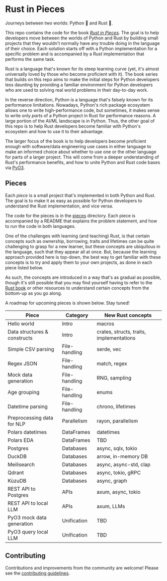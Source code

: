 # Rust in Pieces

Journeys between two worlds: Python 🐍 and Rust 🦀.

This repo contains the code for the book _[Rust in Pieces](https://rustinpieces.dev)_. The goal is to help developers move between the worlds of Python and Rust by building small projects that they wouldn't normally have any trouble doing in the language of their choice. Each solution starts off with a Python implementation for a specific problem and is accompanied by a Rust implementation that performs the same task.

Rust is a language that's known for its steep learning curve (yet, it's almost universally loved by those who become proficient with it). The book series that builds on this repo aims to make the initial steps for Python developers less daunting by providing a familiar environment for Python developers who are used to solving real world problems in their day-to-day work.

In the reverse direction, Python is a language that's falsely known for its performance limitations. Nowadays, Python's rich package ecosystem allows one to write high-performance code, but sometimes, it makes sense to write only _parts_ of a Python project in Rust for performance reasons. A large portion of the AI/ML landscape is in Python. Thus, the other goal of this repo is to help Rust developers become familiar with Python's ecosystem and how to use it to their advantage.

The larger focus of the book is to help developers become proficient enough with software/data engineering use cases in either language to make an informed choice about whether to use one or the other language for parts of a larger project. This will come from a deeper understanding of Rust's performance benefits, and how to unite Python and Rust code bases via [PyO3](https://github.com/PyO3/pyo3).

## Pieces

Each _piece_ is a small project that's implemented in both Python and Rust. The goal is to make it as easy as possible for Python developers to understand the Rust implementation, and vice versa.

The code for the pieces is in the [pieces](./pieces) directory. Each piece is accompanied by a README that explains the problem statement, and how to run the code in both languages.

One of the challenges with learning (and teaching) Rust, is that certain concepts such as ownership, borrowing, traits and lifetimes can be quite challenging to grasp for a new learner, but these concepts are ubiquitous in the language, such that they appear all at once. But, because the learning approach provided here is top-down, the best way to get familiar with these concepts is to try and apply them to your own projects, as done in each piece listed below.

As such, the concepts are introduced in a way that's as gradual as possible, though it's still possible that you may find yourself having to refer to the [Rust book](https://doc.rust-lang.org/book/) or other resources to understand certain concepts from the bottom-up as you go along.

A roadmap for upcoming pieces is shown below. Stay tuned!

| Piece                        | Category      | New Rust concepts                        |
| ---------------------------- | ------------- | ---------------------------------------- |
| Hello world                  | Intro         | macros                                   |
| Data structures & constructs | Intro         | crates, structs, traits, implementations |
| Simple CSV parsing           | File-handling | serde, vec                               |
| Regex JSON                   | File-handling | match, regex                             |
| Mock data generation         | File-handling | RNG, sampling                            |
| Age grouping                 | File-handling | enums                                    |
| Datetime parsing             | File-handling | chrono, lifetimes                        |
| Preprocessing data for NLP   | Parallelism   | rayon, parallelism                       |
| Polars datetimes             | DataFrames    | datetimes                                |
| Polars EDA                   | DataFrames    | TBD                                      |
| Postgres                     | Databases     | async, sqlx, tokio                       |
| DuckDB                       | Databases     | arrow, in-memory DB                      |
| Meilisearch                  | Databases     | async, async-std, clap                   |
| Qdrant                       | Databases     | async, tokio, gRPC                       |
| KùzuDB                       | Databases     | async, graph                             |
| REST API to Postgres         | APIs          | axum, async, tokio                       |
| REST API to local LLM        | APIs          | axum, LLMs                               |
| PyO3 mock data generation    | Unification   | TBD                                      |
| PyO3 query local LLM         | Unification   | TBD                                      |

## Contributing

Contributions and improvements from the community are welcome! Please see the [contributing guidelines](./CONTRIBUTING.md).

